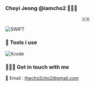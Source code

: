 ### Choyi Jeong @iamcho2 👩🏻‍💻



<p align="center">
  <samp>
    🇰🇷 <br> 
  </samp>
</p>



![SWIFT](https://img.shields.io/static/v1?style=for-the-badge&logo=swift&message=SWIFT&label=&color=FA7343&labelColor=000000) 

### 🧩 Tools i use

![Xcode](https://img.shields.io/static/v1?style=for-the-badge&logo=xcode&message=Xcode&label=&color=1675F9&labelColor=000000)

<!-- 💎 Projects -->

### 🏄🏻‍♀️ Get in touch with me

📧 Email : thecho2cho2@gmail.com

